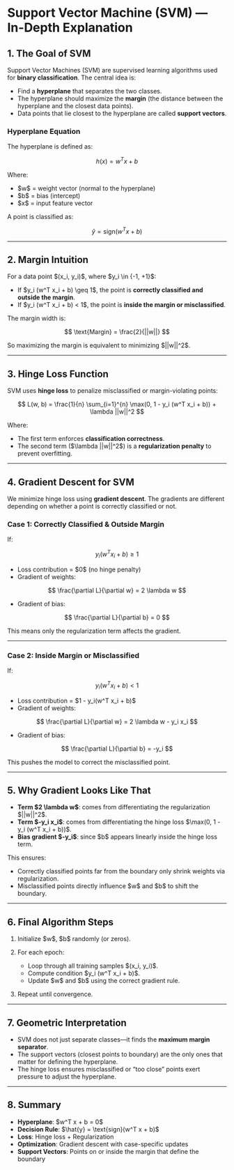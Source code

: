 # Support Vector Machine (SVM) — In-Depth Explanation

## 1. The Goal of SVM

Support Vector Machines (SVM) are supervised learning algorithms used for **binary classification**. The central idea is:

- Find a **hyperplane** that separates the two classes.
- The hyperplane should maximize the **margin** (the distance between the hyperplane and the closest data points).
- Data points that lie closest to the hyperplane are called **support vectors**.

### Hyperplane Equation

The hyperplane is defined as:

$$
 h(x) = w^T x + b
$$

Where:

- \$w\$ = weight vector (normal to the hyperplane)
- \$b\$ = bias (intercept)
- \$x\$ = input feature vector

A point is classified as:

$$
\hat{y} = \text{sign}(w^T x + b)
$$

---

## 2. Margin Intuition

For a data point \$(x_i, y_i)\$, where \$y_i \in {-1, +1}\$:

- If \$y_i (w^T x_i + b) \geq 1\$, the point is **correctly classified and outside the margin**.
- If \$y_i (w^T x_i + b) < 1\$, the point is **inside the margin or misclassified**.

The margin width is:

$$
\text{Margin} = \frac{2}{||w||}
$$

So maximizing the margin is equivalent to minimizing \$||w||^2\$.

---

## 3. Hinge Loss Function

SVM uses **hinge loss** to penalize misclassified or margin-violating points:

$$
L(w, b) = \frac{1}{n} \sum_{i=1}^{n} \max(0, 1 - y_i (w^T x_i + b)) + \lambda ||w||^2
$$

Where:

- The first term enforces **classification correctness**.
- The second term (\$\lambda ||w||^2\$) is a **regularization penalty** to prevent overfitting.

---

## 4. Gradient Descent for SVM

We minimize hinge loss using **gradient descent**. The gradients are different depending on whether a point is correctly classified or not.

### Case 1: Correctly Classified & Outside Margin

If:

$$
y_i (w^T x_i + b) \geq 1
$$

- Loss contribution = \$0\$ (no hinge penalty)
- Gradient of weights:

$$
\frac{\partial L}{\partial w} = 2 \lambda w
$$

- Gradient of bias:

$$
\frac{\partial L}{\partial b} = 0
$$

This means only the regularization term affects the gradient.

---

### Case 2: Inside Margin or Misclassified

If:

$$
y_i (w^T x_i + b) < 1
$$

- Loss contribution = \$1 - y_i(w^T x_i + b)\$
- Gradient of weights:

$$
\frac{\partial L}{\partial w} = 2 \lambda w - y_i x_i
$$

- Gradient of bias:

$$
\frac{\partial L}{\partial b} = -y_i
$$

This pushes the model to correct the misclassified point.

---

## 5. Why Gradient Looks Like That

- **Term \$2 \lambda w\$**: comes from differentiating the regularization \$||w||^2\$.
- **Term \$-y_i x_i\$**: comes from differentiating the hinge loss \$\max(0, 1 - y_i (w^T x_i + b))\$.
- **Bias gradient \$-y_i\$**: since \$b\$ appears linearly inside the hinge loss term.

This ensures:

- Correctly classified points far from the boundary only shrink weights via regularization.
- Misclassified points directly influence \$w\$ and \$b\$ to shift the boundary.

---

## 6. Final Algorithm Steps

1. Initialize \$w\$, \$b\$ randomly (or zeros).
2. For each epoch:

   - Loop through all training samples \$(x_i, y_i)\$.
   - Compute condition \$y_i (w^T x_i + b)\$.
   - Update \$w\$ and \$b\$ using the correct gradient rule.

3. Repeat until convergence.

---

## 7. Geometric Interpretation

- SVM does not just separate classes—it finds the **maximum margin separator**.
- The support vectors (closest points to boundary) are the only ones that matter for defining the hyperplane.
- The hinge loss ensures misclassified or “too close” points exert pressure to adjust the hyperplane.

---

## 8. Summary

- **Hyperplane**: \$w^T x + b = 0\$
- **Decision Rule**: \$\hat{y} = \text{sign}(w^T x + b)\$
- **Loss**: Hinge loss + Regularization
- **Optimization**: Gradient descent with case-specific updates
- **Support Vectors**: Points on or inside the margin that define the boundary
